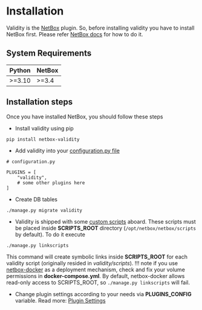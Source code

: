 # Installation


Validity is the [NetBox](https://netbox.dev/) plugin. So, before installing validity you have to install NetBox first. Please refer [NetBox docs](https://docs.netbox.dev/en/stable/installation/) for how to do it.

## System Requirements

| **Python** | **NetBox** |
|------------|------------|
| >=3.10     | >=3.4      |

## Installation steps
Once you have installed NetBox, you should follow these steps

* Install validity using pip
```console
pip install netbox-validity
```

* Add validity into your [configuration.py file](https://docs.netbox.dev/en/stable/configuration/)
```
# configuration.py

PLUGINS = [
    "validity",
    # some other plugins here
]
```

* Create DB tables
```console
./manage.py migrate validity
```


* Validity is shipped with some [custom scripts](https://docs.netbox.dev/en/stable/customization/custom-scripts/) aboard.
These scripts must be placed inside **SCRIPTS_ROOT** directory (`/opt/netbox/netbox/scripts` by default). To do it execute
```console
./manage.py linkscripts
```
This command will create symbolic links inside **SCRIPTS_ROOT** for each validity script (originally resided in *validity/scripts*).
!!! note
    if you use [netbox-docker](https://github.com/netbox-community/netbox-docker) as a deployment mechanism, check and fix your volume permissions in **docker-compose.yml**. By default, netbox-docker allows read-only access to SCRIPTS_ROOT, so `./manage.py linkscripts` will fail.

* Change plugin settings according to your needs via **PLUGINS_CONFIG** variable. Read more: [Plugin Settings](plugin_settings.md)
